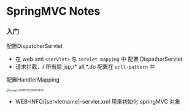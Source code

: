 # SpringMVC Notes



### 入门

配置DispatcherServlet

* 在 web.xml `<servlet>` 与 `servlet mapping` 中 配置 DispatherServlet
* 请求拦截，/ 所有除 jsp,/* all,*.do 配置在 `urll-pattern` 中

配置HandlerMapping

<img src="C:\Users\steve\AppData\Roaming\Typora\typora-user-images\image-20191115200813937.png" alt="image-20191115200813937" style="zoom:50%;" />

* WEB-INFO/[servletname]-servler.xml 用来初始化 springMVC 对象